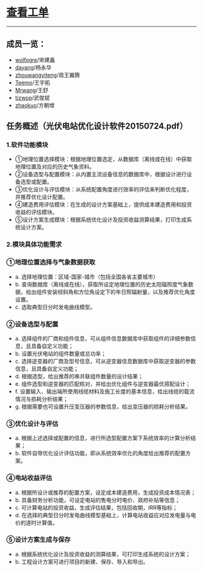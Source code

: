 # [查看工单](https://gitcafe.com/2015_SHU_PV_BlueTeam/Tickets/tickets)  
***
## 成员一览： 
- [wolfogre](https://gitcafe.com/wolfogre)/宋建鑫
- [dayang](https://gitcafe.com/dayang)/杨永华
- [zhouwangyiteng](https://gitcafe.com/zhouwangyiteng)/周王翼腾
- [Teemo](https://gitcafe.com/Teemo)/王宇拓
- [Mrwang](https://gitcafe.com/Mrwang)/王舒
- [tjzwop](https://gitcafe.com/tjzwop)/武俊斌
- [zhaokuo](https://gitcafe.com/zhaokuo)/方朝增

## 任务概述（光伏电站优化设计软件20150724.pdf）
### 1.软件功能模块
- ①地理位置选择模块：根据地理位置选定，从数据库（离线或在线）中获取地理位置及对应的历史气象资料。
- ②设备选型与配置模块：从内置主流设备信息的数据库中，根据设计进行设备选型或配置。
- ③优化设计与评估模块：从系统配置角度进行效率的评估来判断优化程度，并推荐优化设计配置。
- ④建造费用评估模块：在生成的设计方案基础上，提供成本建造费用和投资收益的评估模块。
- ⑤设计方案生成模块：根据系统优化设计及投资收益测算结果，打印生成系统设计方案。

### 2.模块具体功能需求
### ①地理位置选择与气象数据获取
- a. 选择地理位置：区域-国家-城市（包括全国各省主要城市）
- b. 查询数据库（离线或在线），获取所设定地理位置的历史太阳辐照度气象数据，给出组件安装倾斜角和方位角设定下的年日照辐射量，以及推荐优化角度设置。
- c. 选取典型日分时发电曲线模型。

### ②设备选型与配置
- a. 选择组件的厂商和组件信息，可从组件信息数据库中获取组件的详细参数信息，且具备自定义功能；
- b. 设置光伏电站的组件数量或总功率；
- c. 选择逆变器的厂商及型号信息，可从逆变器信息数据库中获取逆变器的参数信息，且具备自定义功能；
- d. 根据选型，给出推荐的串并联组件数量的设计结果；
- e. 组件选型和逆变器的匹配核对，并给出优化组件与逆变器最优搭配设计；
- f. 设置输入、输出端所使用线缆材料及施工长度的基本信息，给出线缆的载流情况与损耗分析结果；
- g. 根据需要也可设置升压变压器的参数信息，给出变压器的损耗分析结果。

### ③优化设计与评估
- a. 根据上述选择或配置的信息，进行所选型配置方案下系统效率的计算分析结果；
- b. 软件自带优化设计评估功能，即从系统效率优化的角度给出推荐的配置方案。

### ④电站收益评估
- a. 根据所设计或推荐的配置方案，设定成本建造费用，生成投资成本情况表；
- b. 具备财务分析功能，可设定电站的售电分时电价、政府补贴等信息；
- c. 可计算电站的投资收益，生成评估结果，包括回收期，IRR等指标；
- d. 在选择的典型日分时发电曲线模型基础上，计算电站收益应对应发电量与电价的逐时计算值。

### ⑤设计方案生成与保存
- a. 根据系统优化设计及投资收益的测算结果，可打印生成系统的设计方案；
- b. 工程设计方案可进行项目的新建、保存、导入和导出。



